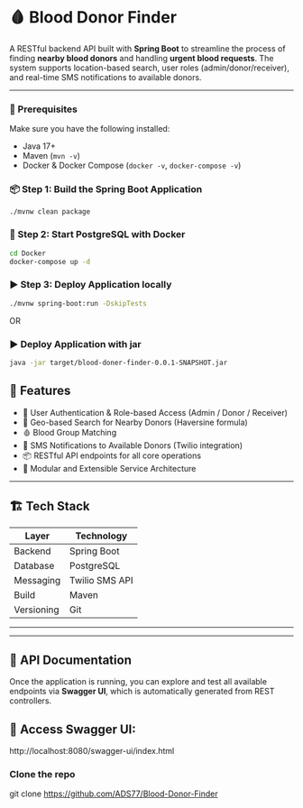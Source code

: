 # 🩸 Blood Donor Finder

A RESTful backend API built with **Spring Boot** to streamline the process of finding **nearby blood donors** and handling **urgent blood requests**. The system supports location-based search, user roles (admin/donor/receiver), and real-time SMS notifications to available donors.

---

### 🔧 Prerequisites

Make sure you have the following installed:

- Java 17+
- Maven (`mvn -v`)
- Docker & Docker Compose (`docker -v`, `docker-compose -v`)
### 📦 Step 1: Build the Spring Boot Application

```bash
./mvnw clean package
```
### 🐳  Step 2: Start PostgreSQL with Docker
```bash
cd Docker
docker-compose up -d
```
### ▶️  Step 3: Deploy Application locally
```bash
./mvnw spring-boot:run -DskipTests
```
OR
### ▶️ Deploy Application with jar
```bash
java -jar target/blood-doner-finder-0.0.1-SNAPSHOT.jar

```
## 🚀 Features

- 🔐 User Authentication & Role-based Access (Admin / Donor / Receiver)
- 📍 Geo-based Search for Nearby Donors (Haversine formula)
- 🩸 Blood Group Matching
- 📲 SMS Notifications to Available Donors (Twilio integration)
- 📦 RESTful API endpoints for all core operations
- 🧠 Modular and Extensible Service Architecture

---

## 🏗️ Tech Stack

| Layer      | Technology     |
|-----------|----------------|
| Backend   | Spring Boot    |
| Database  | PostgreSQL     |
| Messaging | Twilio SMS API |
| Build     | Maven          |
| Versioning| Git            |

---
<!--

## 🧱 Core Entities

- **User**
    - Name, Email, Phone
    - Role: `ADMIN`, `DONOR`, `RECEIVER`
    - Blood Group
    - Availability & Verification Flags
    - Location (Lat, Lon, City)

- **Location**
    - Address, City, Latitude, Longitude

- **BloodRequest**
    - Requested Blood Group
    - Requester (linked to User)
    - Request Time
    - Location

---
-->

---

## 📑 API Documentation

Once the application is running, you can explore and test all available endpoints via **Swagger UI**, which is automatically generated from  REST controllers.

🔗 **Access Swagger UI**:
--
http://localhost:8080/swagger-ui/index.html
### Clone the repo 
git clone https://github.com/ADS77/Blood-Donor-Finder
